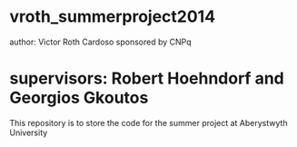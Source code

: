 vroth_summerproject2014
=======================
author: Victor Roth Cardoso
sponsored by CNPq

supervisors: Robert Hoehndorf and Georgios Gkoutos
=======================

This repository is to store the code for the summer project at Aberystwyth University
